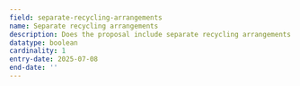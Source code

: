 ```yaml
---
field: separate-recycling-arrangements
name: Separate recycling arrangements
description: Does the proposal include separate recycling arrangements
datatype: boolean
cardinality: 1
entry-date: 2025-07-08
end-date: ''
---
```

